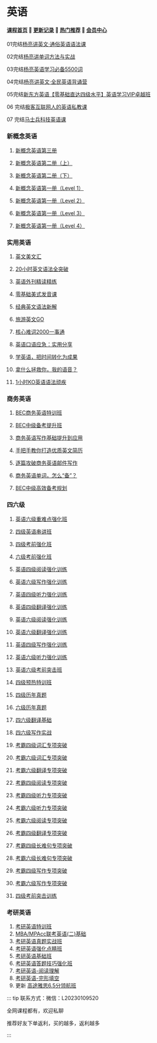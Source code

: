 # 英语

#### [**课程首页**](../index.md) 💖 [**更新记录**](./gxjl-2023.md) 💖 [**热门推荐**](./rmtj.md) 💖 [**会员中心**](./vip.md)

01完结[杨亮讲英文·通俗英语语法课](https://ke.study.163.com/course/detail/100108039)

02完结[杨亮讲单词方法与实战](https://ke.study.163.com/course/detail/100108038)

03完结[杨亮英语学习必备5500词](https://ke.study.163.com/course/detail/100108041)

04完结[杨亮讲英文·全民英语背诵营](https://ke.study.163.com/course/detail/100108596)

05完结[新东方英语【零基础直达四级水平】英语学习VIP卓越班](https://www.koolearn.com/product/c_34_18582.html)

06 完结[极客互联网人的英语私教课](https://time.geekbang.org/column/intro/100051901)

07 完结[马士兵科技英语课](https://ke.qq.com/course/472972)

### 新概念英语

1. [新概念英语第三册](https://www.wanmen.org/courses/60c073b1c10348481a16a6af)

1. [新概念英语第二册（上）](https://www.wanmen.org/courses/5e9e70bb00d233f7fe94b2d2)

1. [新概念英语第二册（下）](https://www.wanmen.org/courses/5ed868a8627f16f5ea689be8)

1. [新概念英语第一册（Level 1）](https://www.wanmen.org/courses/5bd15dd494630b61a291658d)

1. [新概念英语第一册（Level 2）](https://www.wanmen.org/courses/5c6f54d79b32bc5485c04ddb)

1. [新概念英语第一册（Level 3）](https://www.wanmen.org/courses/5cdd0dc4a9a790b51da3b017)

1. [新概念英语第一册（Level 4）](https://www.wanmen.org/courses/5e95769b8c02bdaaf82ca2ca)

### 实用英语

1. [英文美文汇](https://www.wanmen.org/courses/5a71940f8cbfb27e4984f72f)

1. [20小时英文语法全突破](https://www.wanmen.org/courses/607013766d4315f17c9218b7)

1. [英语外刊精读精练](https://www.wanmen.org/courses/5fa2507dd530c9db98db14be)

1. [零基础美式发音课](https://www.wanmen.org/courses/612df4439695a836bb8f2925)

1. [经典英文语法新解](https://www.wanmen.org/courses/5c9c8e7283ef825014ddd19b)

1. [旅游英文GO](https://www.wanmen.org/courses/5bbd5926716e1d55d82a04e0)

1. [核心难词2000一事通](https://www.wanmen.org/courses/5bef92d66687221462578b29)

1. [英语口语应急：实用分享](https://www.wanmen.org/courses/5e4a6618f8782f831b51279c)

1. [学英语，把时间转化为成果](https://www.wanmen.org/courses/5ae047bbb6917f44d5121bc3)

1. [拿什么拯救你，我的语音？](https://www.wanmen.org/courses/586d23485f07127674135d94)

1. [1小时KO英语语法顽疾](https://www.wanmen.org/courses/6131e912918a6e5f4e7ca97e)

### 商务英语

1. [BEC商务英语特训班](https://www.wanmen.org/courses/5ae03e6cead75044dafab7a9)

1. [BEC中级备考提升班](https://www.wanmen.org/courses/612df480ae38d635b40b2ea9)

1. [商务英语写作基础提升到应用](https://www.wanmen.org/courses/5fa250d30f296218be4516cc)

1. [手把手教你打造优质英文简历](https://www.wanmen.org/courses/5efc683773584b56a15db0b9)

1. [逐篇攻破商务英语邮件写作](https://www.wanmen.org/courses/602f7551f755e46562340a48)

1. [商务英语单词，怎么“备”？](https://www.wanmen.org/courses/5af26b4936a3026ea4088440)

1. [BEC中级高效备考规划](https://www.wanmen.org/courses/6177a40b63441e28dafcb68a)

### 四六级

1. [英语六级重难点强化班](https://www.wanmen.org/courses/586d23485f07127674135dd0)

1. [四级英语串讲班](https://www.wanmen.org/courses/586d23485f07127674135dc5)

1. [四级考前强化班](https://www.wanmen.org/courses/5bd802192123d7e4e2d29457)

1. [六级考前强化班](https://www.wanmen.org/courses/5bd8031c82a18c0c4387d484)

1. [英语四级阅读强化训练](https://www.wanmen.org/courses/5f2cc37fda8e8e2d7d87ef20)

1. [英语六级写作强化训练](https://www.wanmen.org/courses/5f2cc575da8e8e044c87efab)

1. [英语四级听力强化训练](https://www.wanmen.org/courses/5f2cc3e861f69e51d29f41b8)

1. [英语四级翻译强化训练](https://www.wanmen.org/courses/5f2cc486a9b3c09317fc4aef)

1. [英语六级阅读强化训练](https://www.wanmen.org/courses/5f2cc4d7d934b1434ccf8e93)

1. [英语六级翻译强化训练](https://www.wanmen.org/courses/5f2cc5c3524ee5e0fc82041e)

1. [英语四级写作强化训练](https://www.wanmen.org/courses/5f2cc43f61f69e4dc79f41fe)

1. [英语六级听力强化训练](https://www.wanmen.org/courses/5f2cc52d61f69e5e299f425c)

1. [英语六级考前突击班](https://www.wanmen.org/courses/586d23485f07127674135dee)

1. [四级预热特训班](https://www.wanmen.org/courses/586d23485f07127674135dc1)

1. [四级历年真题](https://www.wanmen.org/courses/586d23485f07127674135d13)

1. [六级历年真题](https://www.wanmen.org/courses/586d23485f07127674135d16)

1. [四六级翻译基础](https://www.wanmen.org/courses/586d23485f07127674135d4f)

1. [四六级写作实战](https://www.wanmen.org/courses/586d23485f07127674135d52)

1. [考霸四级词汇专项突破](https://www.wanmen.org/courses/586d23485f07127674135d9a)

1. [考霸六级词汇专项突破](https://www.wanmen.org/courses/586d23485f07127674135d99)

1. [考霸六级翻译专项突破](https://www.wanmen.org/courses/586d23485f07127674135da5)

1. [考霸四级阅读专项突破](https://www.wanmen.org/courses/586d23485f07127674135d9b)

1. [考霸四级听力专项突破](https://www.wanmen.org/courses/586d23485f07127674135d9d)

1. [考霸六级听力专项突破](https://www.wanmen.org/courses/586d23485f07127674135d9c)

1. [考霸六级阅读专项突破](https://www.wanmen.org/courses/586d23485f07127674135d9e)

1. [考霸四级翻译专项突破](https://www.wanmen.org/courses/586d23485f07127674135d9f)

1. [考霸四级长难句专项突破](https://www.wanmen.org/courses/586d23485f07127674135da3)

1. [考霸六级长难句专项突破](https://www.wanmen.org/courses/586d23485f07127674135da4)

1. [考霸四级写作专项突破](https://www.wanmen.org/courses/586d23485f07127674135da6)

1. [考霸六级写作专项突破](https://www.wanmen.org/courses/586d23485f07127674135da7)

1. [四级考前突击训练](https://www.wanmen.org/courses/5fcf2e8f60a4a1fe3670caed)

### 考研英语

1. [考研英语特训班](https://www.wanmen.org/courses/5a2b4e06a7b33c240bf4c749)
1. [MBA/MPAcc联考英语(二)基础](https://www.wanmen.org/courses/5c0dd2ff6fbde6b17043d0a7)
1. [考研英语真题实战班](https://www.wanmen.org/courses/586d23485f07127674135df4)
1. [考研英语强化点睛班](https://www.wanmen.org/courses/5bd8016a82a18ceb5987d3eb)
1. [考研英语基础班](https://www.wanmen.org/courses/586d23485f07127674135dd2)
1. [考研英语答题技巧强化班](https://www.wanmen.org/courses/586d23485f07127674135dd9)
1. [考研英语-阅读理解](https://www.wanmen.org/courses/586d23485f07127674135d8d)
1. [考研英语-完形填空](https://www.wanmen.org/courses/586d23485f07127674135d8c)
1. 更新 [高途雅思6.5分领航班](https://www.gaotu.cn/learn/9800181381005888)



::: tip
联系方式：微信：L20230109520

全网课程都有，欢迎私聊

推荐好友下单返利，买的越多，返利越多

:::